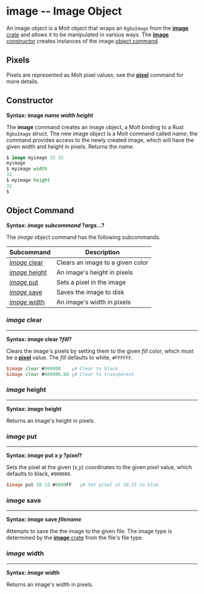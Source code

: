 # image -- Image Object

An image object is a Molt object that wraps an `RgbaImage` from the
[**image** crate](https://github.com/image-rs/image) and allows it to be manipulated in
various ways.  The [**image** constructor](#constructor) creates
instances of the image [object command](#object-command).

## Pixels

Pixels are represented as Molt pixel values; see the [**pixel**](pixel.md) command for more
details.

## Constructor

**Syntax: image *name* *width* *height***

The **image** command creates an image object, a Molt binding to a Rust `RgbaImage` struct.  The
new image object is a Molt command called *name*; the command provides access to the newly created
image, which will have the given width and height in pixels.  Returns the *name*.

```tcl
$ image myimage 32 32
myimage
$ myimage width
32
$ myimage height
32
$
```

## Object Command

**Syntax: *image subcommand* ?*args*...?**

The *image* object command has the following subcommands.

| Subcommand                          | Description |
| ----------------------------------- | ----------- |
| [*image* clear](#image-clear)       | Clears an image to a given color |
| [*image* height](#image-height)      | An image's height in pixels |
| [*image* put](#image-put)            | Sets a pixel in the image |
| [*image* save](#image-save)          | Saves the image to disk |
| [*image* width](#image-width)        | An image's width in pixels |

### *image* clear
---
**Syntax: *image* clear ?*fill*?**

Clears the image's pixels by setting them to the given *fill* color, which must be a
[**pixel**](pixel.md) value.  The *fill* defaults to white, `#FFFFFF`.

```tcl
$image clear #000000    ;# Clear to black
$image clear #000000.00 ;# Clear to transparent
```

### *image* height
---
**Syntax: *image* height**

Returns an image's height in pixels.

### *image* put
---
**Syntax: *image* put *x y* ?*pixel*?**

Sets the pixel at the given (*x*,*y*) coordinates to the given *pixel* value, which defaults to
black, `#000000`.

```tcl
$image put 10 15 #0000FF   ;# Set pixel at 10,15 to blue
```

### *image* save
---
**Syntax: *image* save *filename***

Attempts to save the the image to the given file.  The image type is determined by the
[**image** crate](https://github.com/image-rs/image) from the file's file type.

### *image* width
---
**Syntax: *image* width**

Returns an image's width in pixels.

